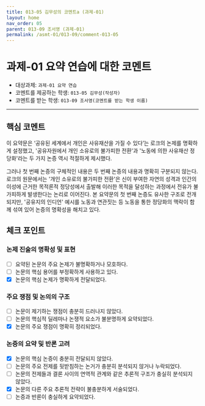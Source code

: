 ```yaml
---
title: 013-05 김무성의 코멘트a (과제-01) 
layout: home
nav_order: 05
parent: 013-09 조서영 (과제-01)
permalink: /asmt-01/013-09/comment-013-05
---
```


# 과제-01 요약 연습에 대한 코멘트

- 대상과제: `과제-01 요약 연습`
- 코멘트를 제공하는 학생: `013-05 김무성(작성자)` 
- 코멘트를 받는 학생: `013-09 조서영(코멘트를 받는 학생 이름)` 

---

## 핵심 코멘트

이 요약문은 ‘공유된 세계에서 개인은 사유재산을 가질 수 있다’는 로크의 논제를 명확하게 설정했고, '공유자원에서 개인 소유로의 불가피한 전환'과 '노동에 의한 사유재산 정당화'라는 두 가지 논증 역시 적절하게 제시했다. 

그러나 첫 번째 논증의 구체적인 내용은 두 번째 논증의 내용과 명확히 구분되지 않는다. 로크의 원문에서는 '개인 소유로의 불가피한 전환'은 신이 부여한 자연의 성격과 인간의 이성에 근거한 목적론적 정당성에서 출발해 이러한 목적을 달성하는 과정에서 전유가 불가피하게 발생한다는 논리로 이어진다. 본 요약문의 첫 번째 논증도 유사한 구조로 전개되지만, '공유지의 인디언' 예시를 노동과 연관짓는 등 노동을 통한 정당화의 맥락이 함께 섞여 있어 논증의 명확성을 해치고 있다.

## 체크 포인트

### 논제 진술의 명확성 및 표현  
- [ ] 요약된 논문의 주요 논제가 불명확하거나 모호하다.  
- [ ] 논문의 핵심 용어를 부정확하게 사용하고 있다.  
- [x] 논문의 핵심 논제가 명확하게 전달되었다.  

### 주요 쟁점 및 논의의 구조  
- [ ] 논문이 제기하는 쟁점이 충분히 드러나지 않았다.  
- [ ] 논문의 핵심적 딜레마나 논쟁적 요소가 불분명하게 요약되었다.  
- [x] 논문의 주요 쟁점이 명확히 정리되었다.  

### 논증의 요약 및 반론 고려  
- [x] 논문의 핵심 논증이 충분히 전달되지 않았다.  
- [ ] 논문의 주요 전제를 뒷받침하는 논거가 충분히 분석되지 않거나 누락되었다.  
- [ ] 논문의 전제들과 결론 사이의 연역적 관계와 같은 추론적 구조가 충실히 분석되지 않았다.  
- [x] 논문의 다른 주요 추론적 전략이 불충분하게 서술되었다.
- [ ] 논증과 반론이 충실하게 요약되었다. 